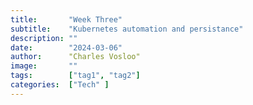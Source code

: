 ```yaml
---
title:       "Week Three"
subtitle:    "Kubernetes automation and persistance"
description: ""
date:        "2024-03-06"
author:      "Charles Vosloo"
image:       ""
tags:        ["tag1", "tag2"]
categories:  ["Tech" ]
---
```

